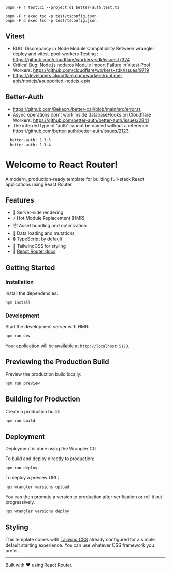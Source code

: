 
```
pnpm -F r test:ci --project d1 better-auth.test.ts

pnpm -F r exec tsc -p test/tsconfig.json
pnpm -F d exec tsc -p test/tsconfig.json
```

## Vitest

- BUG: Discrepancy in Node Module Compatibility Between wrangler deploy and vitest-pool-workers Testing : https://github.com/cloudflare/workers-sdk/issues/7324
- Critical Bug: Node.js node:os Module Import Failure in Vitest Pool Workers: https://github.com/cloudflare/workers-sdk/issues/9719
- https://developers.cloudflare.com/workers/runtime-apis/nodejs/#supported-nodejs-apis

## Better-Auth

- https://github.com/Bekacru/better-call/blob/main/src/error.ts
- Async operations don't work inside databaseHooks on Cloudflare Workers: https://github.com/better-auth/better-auth/issues/2841
- The inferred type of 'auth' cannot be named without a reference: https://github.com/better-auth/better-auth/issues/2123

```
  better-auth: 1.3.5
  better-auth: 1.3.4
```

# Welcome to React Router!

A modern, production-ready template for building full-stack React applications using React Router.

## Features

- 🚀 Server-side rendering
- ⚡️ Hot Module Replacement (HMR)
- 📦 Asset bundling and optimization
- 🔄 Data loading and mutations
- 🔒 TypeScript by default
- 🎉 TailwindCSS for styling
- 📖 [React Router docs](https://reactrouter.com/)

## Getting Started

### Installation

Install the dependencies:

```bash
npm install
```

### Development

Start the development server with HMR:

```bash
npm run dev
```

Your application will be available at `http://localhost:5173`.

## Previewing the Production Build

Preview the production build locally:

```bash
npm run preview
```

## Building for Production

Create a production build:

```bash
npm run build
```

## Deployment

Deployment is done using the Wrangler CLI.

To build and deploy directly to production:

```sh
npm run deploy
```

To deploy a preview URL:

```sh
npx wrangler versions upload
```

You can then promote a version to production after verification or roll it out progressively.

```sh
npx wrangler versions deploy
```

## Styling

This template comes with [Tailwind CSS](https://tailwindcss.com/) already configured for a simple default starting experience. You can use whatever CSS framework you prefer.

---

Built with ❤️ using React Router.
